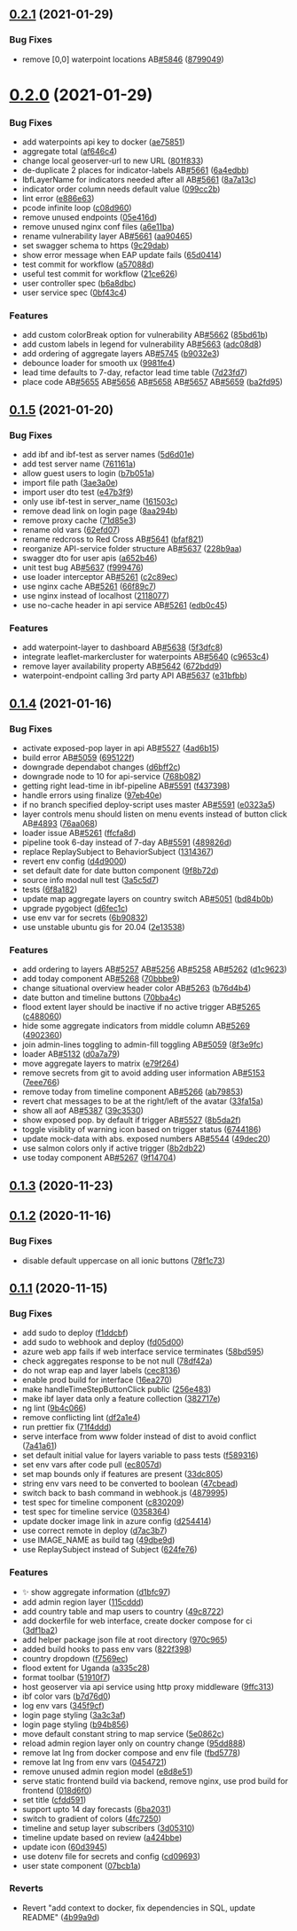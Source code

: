 ## [0.2.1](https://github.com/rodekruis/IBF-system/compare/v0.2.0...v0.2.1) (2021-01-29)


### Bug Fixes

* remove [0,0] waterpoint locations AB[#5846](https://github.com/rodekruis/IBF-system/issues/5846) ([8799049](https://github.com/rodekruis/IBF-system/commit/8799049338cf193067b214f832609ea1f1dac05f))



# [0.2.0](https://github.com/rodekruis/IBF-system/compare/v0.1.5...v0.2.0) (2021-01-29)


### Bug Fixes

* add waterpoints api key to docker ([ae75851](https://github.com/rodekruis/IBF-system/commit/ae75851c56e90087f20b8b155d412b482cd665ef))
* aggregate total ([af646c4](https://github.com/rodekruis/IBF-system/commit/af646c455f3d4d0100d9e9e146e59960ab1f9ba5))
* change local geoserver-url to new URL ([801f833](https://github.com/rodekruis/IBF-system/commit/801f833b6522a38790571e685777c291e00f64ef))
* de-duplicate 2 places for indicator-labels AB[#5661](https://github.com/rodekruis/IBF-system/issues/5661) ([6a4edbb](https://github.com/rodekruis/IBF-system/commit/6a4edbb4635a7bb8af8d7ce2c512560d2271b6d7))
* IbfLayerName for indicators needed after all AB[#5661](https://github.com/rodekruis/IBF-system/issues/5661) ([8a7a13c](https://github.com/rodekruis/IBF-system/commit/8a7a13cd802b4bbc331b23ad00cbf98bd669fcb0))
* indicator order column needs default value ([099cc2b](https://github.com/rodekruis/IBF-system/commit/099cc2b8bd2dbaa43e3afabb912437f85086ed4d))
* lint error ([e886e63](https://github.com/rodekruis/IBF-system/commit/e886e630c3ca276faad915f37c108362f4557d1e))
* pcode infinite loop ([c08d960](https://github.com/rodekruis/IBF-system/commit/c08d96042dc30b29a5643e764e25e6bec98ac714))
* remove unused endpoints ([05e416d](https://github.com/rodekruis/IBF-system/commit/05e416da6b6c5f2989a3c6ffda3a9ec59c040da6))
* remove unused nginx conf files ([a6e11ba](https://github.com/rodekruis/IBF-system/commit/a6e11badc0c118ab868b306ac337ff13aa029987))
* rename vulnerability layer AB[#5661](https://github.com/rodekruis/IBF-system/issues/5661) ([aa90465](https://github.com/rodekruis/IBF-system/commit/aa904655a36a79896f18b487203e1e277c7ee412))
* set swagger schema to https ([9c29dab](https://github.com/rodekruis/IBF-system/commit/9c29dab799a9bf786a023b3a7127ac1f431df36d))
* show error message when EAP update fails ([65d0414](https://github.com/rodekruis/IBF-system/commit/65d0414aacf05e202f24c9b645c5bfc91b318333))
* test commit for workflow ([a57088d](https://github.com/rodekruis/IBF-system/commit/a57088d5a738ff3c1fa4b4395b72f2604b0de607))
* useful test commit for workflow ([21ce626](https://github.com/rodekruis/IBF-system/commit/21ce6266e85fb43f4c491665b90b8eb98188f6e7))
* user controller spec ([b6a8dbc](https://github.com/rodekruis/IBF-system/commit/b6a8dbc4aaeda2291a3074f466e4bf3579687c70))
* user service spec ([0bf43c4](https://github.com/rodekruis/IBF-system/commit/0bf43c483a3d0d0dac2a305c93831a256bcb7a93))


### Features

* add custom colorBreak option for vulnerability AB[#5662](https://github.com/rodekruis/IBF-system/issues/5662) ([85bd61b](https://github.com/rodekruis/IBF-system/commit/85bd61bc52a55aa5624165c184c185311b00a44b))
* add custom labels in legend for vulnerability AB[#5663](https://github.com/rodekruis/IBF-system/issues/5663) ([adc08d8](https://github.com/rodekruis/IBF-system/commit/adc08d80d56da0569cb2b089c8c0bac445c066dd))
* add ordering of aggregate layers AB[#5745](https://github.com/rodekruis/IBF-system/issues/5745) ([b9032e3](https://github.com/rodekruis/IBF-system/commit/b9032e328a7ff539cdf3d3e60a616de1166b32b6))
* debounce loader for smooth ux ([9981fe4](https://github.com/rodekruis/IBF-system/commit/9981fe48091ca509a50689a3ee8ac9753725d524))
* lead time defaults to 7-day, refactor lead time table ([7d23fd7](https://github.com/rodekruis/IBF-system/commit/7d23fd72dc05cb899cecfcb9d936be128b8bd5c6))
* place code AB[#5655](https://github.com/rodekruis/IBF-system/issues/5655) AB[#5656](https://github.com/rodekruis/IBF-system/issues/5656) AB[#5658](https://github.com/rodekruis/IBF-system/issues/5658) AB[#5657](https://github.com/rodekruis/IBF-system/issues/5657) AB[#5659](https://github.com/rodekruis/IBF-system/issues/5659) ([ba2fd95](https://github.com/rodekruis/IBF-system/commit/ba2fd9589c6bba65ee5520beeb080f714abd842d))



## [0.1.5](https://github.com/rodekruis/IBF-system/compare/v0.1.4...v0.1.5) (2021-01-20)


### Bug Fixes

* add ibf and ibf-test as server names ([5d6d01e](https://github.com/rodekruis/IBF-system/commit/5d6d01e75e5c0425cc9f81c830952085db253493))
* add test server name ([761161a](https://github.com/rodekruis/IBF-system/commit/761161a9a766b76fc72e6d1dbeeee9d0b918375d))
* allow guest users to login ([b7b051a](https://github.com/rodekruis/IBF-system/commit/b7b051a8e880c87478e34b417892660a2ed1635a))
* import file path ([3ae3a0e](https://github.com/rodekruis/IBF-system/commit/3ae3a0ec1681dfdfcc0b52b240c1d7483cd48e0f))
* import user dto test ([e47b3f9](https://github.com/rodekruis/IBF-system/commit/e47b3f981cb4adbd17031161e6839649cf759d22))
* only use ibf-test in server_name ([161503c](https://github.com/rodekruis/IBF-system/commit/161503c02c73e6cd0dbb32aec9903f308cd15b70))
* remove dead link on login page ([8aa294b](https://github.com/rodekruis/IBF-system/commit/8aa294b1cf5791844993462a1b1863c949bb403f))
* remove proxy cache ([71d85e3](https://github.com/rodekruis/IBF-system/commit/71d85e3eeb8fb4c8084c63b1a5c9a546f54ff3b8))
* rename old vars ([62efd07](https://github.com/rodekruis/IBF-system/commit/62efd07e6c8ae4a49746c4ea317bd159195af33d))
* rename redcross to Red Cross AB[#5641](https://github.com/rodekruis/IBF-system/issues/5641) ([bfaf821](https://github.com/rodekruis/IBF-system/commit/bfaf821d4189a57585445c6968ec7ebaa68c820d))
* reorganize API-service folder structure AB[#5637](https://github.com/rodekruis/IBF-system/issues/5637) ([228b9aa](https://github.com/rodekruis/IBF-system/commit/228b9aae9f1bccd3721d6ac3bb4333e3e1870008))
* swagger dto for user apis ([a652b46](https://github.com/rodekruis/IBF-system/commit/a652b469a96b11f76c5b0aa692e7045de435bd52))
* unit test bug AB[#5637](https://github.com/rodekruis/IBF-system/issues/5637) ([f999476](https://github.com/rodekruis/IBF-system/commit/f999476c974c6e6e34141233ce5190fc7cf930cb))
* use loader interceptor AB[#5261](https://github.com/rodekruis/IBF-system/issues/5261) ([c2c89ec](https://github.com/rodekruis/IBF-system/commit/c2c89ec0c536edd062fcdf1635c01278ed63e4c6))
* use nginx cache AB[#5261](https://github.com/rodekruis/IBF-system/issues/5261) ([66f89c7](https://github.com/rodekruis/IBF-system/commit/66f89c74e7e20f8d0bcd6e510ac3217f9be9c6fe))
* use nginx instead of localhost ([2118077](https://github.com/rodekruis/IBF-system/commit/2118077a8f783a7de70e45d23a71b794ff0f46a8))
* use no-cache header in api service AB[#5261](https://github.com/rodekruis/IBF-system/issues/5261) ([edb0c45](https://github.com/rodekruis/IBF-system/commit/edb0c45f4585f44d83cd958ffd88f6a12eaf8da6))


### Features

* add waterpoint-layer to dashboard AB[#5638](https://github.com/rodekruis/IBF-system/issues/5638) ([5f3dfc8](https://github.com/rodekruis/IBF-system/commit/5f3dfc87fb487cb978c930626fcfccaa7aeac4f5))
* integrate leaflet-markercluster for waterpoints AB[#5640](https://github.com/rodekruis/IBF-system/issues/5640) ([c9653c4](https://github.com/rodekruis/IBF-system/commit/c9653c46deeaaa559e8f4e3ed7e00cac727c26d4))
* remove layer availability property AB[#5642](https://github.com/rodekruis/IBF-system/issues/5642) ([672bdd9](https://github.com/rodekruis/IBF-system/commit/672bdd9d7753431b053e0d93cbd0e0b814363d3c))
* waterpoint-endpoint calling 3rd party API AB[#5637](https://github.com/rodekruis/IBF-system/issues/5637) ([e31bfbb](https://github.com/rodekruis/IBF-system/commit/e31bfbb0b20fa101b16764caa01defddf9a70ef7))



## [0.1.4](https://github.com/rodekruis/IBF-system/compare/v0.1.3...v0.1.4) (2021-01-16)


### Bug Fixes

* activate exposed-pop layer in api AB[#5527](https://github.com/rodekruis/IBF-system/issues/5527) ([4ad6b15](https://github.com/rodekruis/IBF-system/commit/4ad6b152cef6936fcb093d2df70b23f00f42cd45))
* build error AB[#5059](https://github.com/rodekruis/IBF-system/issues/5059) ([695122f](https://github.com/rodekruis/IBF-system/commit/695122f26e8a40226f6da077a19022711236f7d7))
* downgrade dependabot changes ([d6bff2c](https://github.com/rodekruis/IBF-system/commit/d6bff2cfc80eb966837da2926abad39889811d9c))
* downgrade node to 10 for api-service ([768b082](https://github.com/rodekruis/IBF-system/commit/768b082f9bfe5040c2bd806fdb02065205ce26fe))
* getting right lead-time in ibf-pipeline AB[#5591](https://github.com/rodekruis/IBF-system/issues/5591) ([f437398](https://github.com/rodekruis/IBF-system/commit/f43739879275d882141a538e54ec3b3be7cecec9))
* handle errors using finalize ([97eb40e](https://github.com/rodekruis/IBF-system/commit/97eb40ebebd244abb4ad2351f72f49ccf032c8ad))
* if no branch specified deploy-script uses master AB[#5591](https://github.com/rodekruis/IBF-system/issues/5591) ([e0323a5](https://github.com/rodekruis/IBF-system/commit/e0323a5a52abc0ba3cec70419024ad5a1ef62c07))
* layer controls menu should listen on menu events instead of button click AB[#4893](https://github.com/rodekruis/IBF-system/issues/4893) ([76aa068](https://github.com/rodekruis/IBF-system/commit/76aa068cf1c4bdcab7fbf05870b61916768d731b))
* loader issue AB[#5261](https://github.com/rodekruis/IBF-system/issues/5261) ([ffcfa8d](https://github.com/rodekruis/IBF-system/commit/ffcfa8d0d18a4d24562509f4c982318ba5b1496d))
* pipeline took 6-day instead of 7-day AB[#5591](https://github.com/rodekruis/IBF-system/issues/5591) ([489826d](https://github.com/rodekruis/IBF-system/commit/489826d2c5de8b4328b051aff8311d44b7e92f71))
* replace ReplaySubject to BehaviorSubject ([1314367](https://github.com/rodekruis/IBF-system/commit/1314367fad4c18a76d682f234464dd1c4bc72be9))
* revert env config ([d4d9000](https://github.com/rodekruis/IBF-system/commit/d4d90002541954c1cb1200f4c6f9a1defc131cca))
* set default date for date button component ([9f8b72d](https://github.com/rodekruis/IBF-system/commit/9f8b72d1a80749b73c3dac2ea07f84a3fae54c8a))
* source info modal null test ([3a5c5d7](https://github.com/rodekruis/IBF-system/commit/3a5c5d79f0dd58dcff84761dab10189e04cc550b))
* tests ([6f8a182](https://github.com/rodekruis/IBF-system/commit/6f8a182b2a86efd76b44a5c31b393f85b548f83f))
* update map aggregate layers on country switch AB[#5051](https://github.com/rodekruis/IBF-system/issues/5051) ([bd84b0b](https://github.com/rodekruis/IBF-system/commit/bd84b0b15c11f2ebb2f8bf8ceb08e58898fbaca5))
* upgrade pygobject ([d6fec1c](https://github.com/rodekruis/IBF-system/commit/d6fec1cadedd84e2a9955f6d1268e477b955f9a1))
* use env var for secrets ([6b90832](https://github.com/rodekruis/IBF-system/commit/6b90832655cf1ee29dd5fe7060435d4257d9ca13))
* use unstable ubuntu gis for 20.04 ([2e13538](https://github.com/rodekruis/IBF-system/commit/2e1353888e27f81d1f0353cc2082ffde992436dd))


### Features

* add ordering to layers AB[#5257](https://github.com/rodekruis/IBF-system/issues/5257) AB[#5256](https://github.com/rodekruis/IBF-system/issues/5256) AB[#5258](https://github.com/rodekruis/IBF-system/issues/5258) AB[#5262](https://github.com/rodekruis/IBF-system/issues/5262) ([d1c9623](https://github.com/rodekruis/IBF-system/commit/d1c96231eed863666bf367fa46aa7f5661e52054))
* add today component AB[#5268](https://github.com/rodekruis/IBF-system/issues/5268) ([70bbbe9](https://github.com/rodekruis/IBF-system/commit/70bbbe90a4e771eae2d62c07aaeda5542bc28e2a))
* change situational overview header color AB[#5263](https://github.com/rodekruis/IBF-system/issues/5263) ([b76d4b4](https://github.com/rodekruis/IBF-system/commit/b76d4b4a26c683dcd45cbc726b7b503198c7bd83))
* date button and timeline buttons ([70bba4c](https://github.com/rodekruis/IBF-system/commit/70bba4c28705babb94897e9db56ddd969077284f))
* flood extent layer should be inactive if no active trigger AB[#5265](https://github.com/rodekruis/IBF-system/issues/5265) ([c488060](https://github.com/rodekruis/IBF-system/commit/c4880608219e928836e789aeae9fd997ef8393b7))
* hide some aggregate indicators from middle column AB[#5269](https://github.com/rodekruis/IBF-system/issues/5269) ([4902360](https://github.com/rodekruis/IBF-system/commit/49023606f3c083bfed3b740cdd2affbdc0b056f0))
* join admin-lines toggling to admin-fill  toggling AB[#5059](https://github.com/rodekruis/IBF-system/issues/5059) ([8f3e9fc](https://github.com/rodekruis/IBF-system/commit/8f3e9fc7a3bc9f14d7d750510495af00219a075b))
* loader AB[#5132](https://github.com/rodekruis/IBF-system/issues/5132) ([d0a7a79](https://github.com/rodekruis/IBF-system/commit/d0a7a79bae40e30e806ba9bccc154c2348e7329a))
* move aggregate layers to matrix ([e79f264](https://github.com/rodekruis/IBF-system/commit/e79f264be73ac58dac00c1cd8f37ca45382b6e29))
* remove secrets from git to avoid adding user information AB[#5153](https://github.com/rodekruis/IBF-system/issues/5153) ([7eee766](https://github.com/rodekruis/IBF-system/commit/7eee766a9823b4faadd5adcd60decfe2a6f96411))
* remove today from timeline component AB[#5266](https://github.com/rodekruis/IBF-system/issues/5266) ([ab79853](https://github.com/rodekruis/IBF-system/commit/ab79853486ea01afe2da38ee23a361e40ffed557))
* revert chat messages to be at the right/left of the avatar ([33fa15a](https://github.com/rodekruis/IBF-system/commit/33fa15acc948dbcec0d4fb2d8ada9842eb49e82a))
* show all aof AB[#5387](https://github.com/rodekruis/IBF-system/issues/5387) ([39c3530](https://github.com/rodekruis/IBF-system/commit/39c35304d2f179bdbfb8ce99ecff9eeb4048c17c))
* show exposed pop. by default if trigger AB[#5527](https://github.com/rodekruis/IBF-system/issues/5527) ([8b5da2f](https://github.com/rodekruis/IBF-system/commit/8b5da2fe6da1c67e4f83b8594e4260035426d5df))
* toggle visiblity of warning icon based on trigger status ([6744186](https://github.com/rodekruis/IBF-system/commit/674418646ee442467a13911a47f01120974666f4))
* update mock-data with abs. exposed numbers AB[#5544](https://github.com/rodekruis/IBF-system/issues/5544) ([49dec20](https://github.com/rodekruis/IBF-system/commit/49dec20faf0da61249e6a779ce7ceb450862addd))
* use salmon colors only if active trigger ([8b2db22](https://github.com/rodekruis/IBF-system/commit/8b2db22130a72c007b91cdf6d0a28c7436f1784c))
* use today component AB[#5267](https://github.com/rodekruis/IBF-system/issues/5267) ([9f14704](https://github.com/rodekruis/IBF-system/commit/9f14704d5c9f873db48929c4d9117373bd06139a))



## [0.1.3](https://github.com/rodekruis/IBF-system/compare/v0.1.2...v0.1.3) (2020-11-23)



## [0.1.2](https://github.com/rodekruis/IBF-system/compare/v0.1.1...v0.1.2) (2020-11-16)


### Bug Fixes

* disable default uppercase on all ionic buttons ([78f1c73](https://github.com/rodekruis/IBF-system/commit/78f1c7350cfc6e37c80eed7c925567cf5022fa6b))



## [0.1.1](https://github.com/rodekruis/IBF-system/compare/v0.1.0...v0.1.1) (2020-11-15)


### Bug Fixes

* add sudo to deploy ([f1ddcbf](https://github.com/rodekruis/IBF-system/commit/f1ddcbfd48c421e168b919ef637896e1732b2afe))
* add sudo to webhook and deploy ([fd05d00](https://github.com/rodekruis/IBF-system/commit/fd05d006d5391fcbc637aa105df74d2c4027296a))
* azure web app fails if web interface service terminates ([58bd595](https://github.com/rodekruis/IBF-system/commit/58bd5953ba9c81b949b123106f65c44ce1e4d165))
* check aggregates response to be not null ([78df42a](https://github.com/rodekruis/IBF-system/commit/78df42a6b8cb131b9ea00bef8ab1fc04165069f4))
* do not wrap eap and layer labels ([cec8136](https://github.com/rodekruis/IBF-system/commit/cec81362e5131388c5bc206cdb4b8c9576bd2f99))
* enable prod build for interface ([16ea270](https://github.com/rodekruis/IBF-system/commit/16ea2706f98df06e11ea17e5e0b449f2d888c76b))
* make handleTimeStepButtonClick public ([256e483](https://github.com/rodekruis/IBF-system/commit/256e4833a9782d9f8298afe5ec7774d43767ce6a))
* make ibf layer data only a feature collection ([382717e](https://github.com/rodekruis/IBF-system/commit/382717eb60403b90dd969575dcf74df9512164e3))
* ng lint ([9b4c066](https://github.com/rodekruis/IBF-system/commit/9b4c0665e233cbf0c43605ed3959242a279339aa))
* remove conflicting lint ([df2a1e4](https://github.com/rodekruis/IBF-system/commit/df2a1e4b417f8ce727e451c4dec3bfdc316a0d6d))
* run prettier fix ([71f4ddd](https://github.com/rodekruis/IBF-system/commit/71f4ddd09045ab3d3433a8811fb34b887f532b27))
* serve interface from www folder instead of dist to avoid conflict ([7a41a61](https://github.com/rodekruis/IBF-system/commit/7a41a61951060ca7fc1cce1fb48ff92542d106f1))
* set default initial value for layers variable to pass tests ([f589316](https://github.com/rodekruis/IBF-system/commit/f589316b32f87704cd2f0214e953059e2a45cf0b))
* set env vars after code pull ([ec8057d](https://github.com/rodekruis/IBF-system/commit/ec8057d5673a7863eb4e63343b3ed2c769ae56ea))
* set map bounds only if features are present ([33dc805](https://github.com/rodekruis/IBF-system/commit/33dc8052982cb8f550fc3635d852526d06550fe7))
* string env vars need to be converted to boolean ([47cbead](https://github.com/rodekruis/IBF-system/commit/47cbeade36e0b7c53aba56c80ed20d71baadc092))
* switch back to bash command in webhook.js ([4879995](https://github.com/rodekruis/IBF-system/commit/487999593c14a4b4f74767e184eb884b58bd0ba8))
* test spec for timeline component ([c830209](https://github.com/rodekruis/IBF-system/commit/c830209b9cd7a9f67c98c0e63081e2de017f3159))
* test spec for timeline service ([0358364](https://github.com/rodekruis/IBF-system/commit/03583646ddca778417198f99bca4ce67b279b230))
* update docker image link in azure config ([d254414](https://github.com/rodekruis/IBF-system/commit/d254414a0151356b6f3732c2677d1429d341a3d2))
* use correct remote in deploy ([d7ac3b7](https://github.com/rodekruis/IBF-system/commit/d7ac3b79e0c3bf30ff6167c97e3ccf027b9f068d))
* use IMAGE_NAME as build tag ([49dbe9d](https://github.com/rodekruis/IBF-system/commit/49dbe9d06b39b6c55c96a0809a5f0c7a00b12a6b))
* use ReplaySubject instead of Subject ([624fe76](https://github.com/rodekruis/IBF-system/commit/624fe7634526fc4b145dad28fecc9c4e4d9150c9))


### Features

* :sparkles: show aggregate information ([d1bfc97](https://github.com/rodekruis/IBF-system/commit/d1bfc975cf9c254447a5a27d6dfb89480a0fb154))
* add admin region layer ([115cddd](https://github.com/rodekruis/IBF-system/commit/115cdddd3b9349ba12ec41a309fbb731c7b994bb))
* add country table and map users to country ([49c8722](https://github.com/rodekruis/IBF-system/commit/49c872233dc4b562abc12bcc3408a6d4cb500fb0))
* add dockerfile for web interface, create docker compose for ci ([3df1ba2](https://github.com/rodekruis/IBF-system/commit/3df1ba287c9a331a3a43ca8d185dc1ebad59abe6))
* add helper package json file at root directory ([970c965](https://github.com/rodekruis/IBF-system/commit/970c965ae12bf7eb5d713cbdb9d136fa236fab4c))
* added build hooks to pass env vars ([822f398](https://github.com/rodekruis/IBF-system/commit/822f398d801b5b8e720c823fc1784161f5281b58))
* country dropdown ([f7569ec](https://github.com/rodekruis/IBF-system/commit/f7569ecf425a0d2bb8a5239e8e082f458ba06abf))
* flood extent for Uganda ([a335c28](https://github.com/rodekruis/IBF-system/commit/a335c287a17e9816fd8913e10189fa4e197ac603))
* format toolbar ([51910f7](https://github.com/rodekruis/IBF-system/commit/51910f7fa53f922fe093a969c3a9c29a70d8df5a))
* host geoserver via api service using http proxy middleware ([9ffc313](https://github.com/rodekruis/IBF-system/commit/9ffc31336e589366f2551c0add282f6c8d84dc62))
* ibf color vars ([b7d76d0](https://github.com/rodekruis/IBF-system/commit/b7d76d0fad06f5df05769c971bc5919d0d72af0f))
* log env vars ([345f9cf](https://github.com/rodekruis/IBF-system/commit/345f9cfd350b5026d6813417b05d87483b77445d))
* login page styling ([3a3c3af](https://github.com/rodekruis/IBF-system/commit/3a3c3af8f878fd43ce726340a8e44ab99c6510d3))
* login page styling ([b94b856](https://github.com/rodekruis/IBF-system/commit/b94b856f82358d763e816a14f22df7b190ce5e8b))
* move default constant string to map service ([5e0862c](https://github.com/rodekruis/IBF-system/commit/5e0862cf13b41a2df85c867c891611c331eeb1b5))
* reload admin region layer only on country change ([95dd888](https://github.com/rodekruis/IBF-system/commit/95dd888b7642b71ca81f78e7602a2aef77255f4b))
* remove lat lng from docker compose and env file ([fbd5778](https://github.com/rodekruis/IBF-system/commit/fbd5778fb01cd6033b51a09e46d55211d2df694c))
* remove lat lng from env vars ([0454721](https://github.com/rodekruis/IBF-system/commit/0454721fab549cf8112862dc15135839697eb7d2))
* remove unused admin region model ([e8d8e51](https://github.com/rodekruis/IBF-system/commit/e8d8e51bce642e323d54d28ce5c2df905554daf5))
* serve static frontend build via backend, remove nginx, use prod build for frontend ([018d6f0](https://github.com/rodekruis/IBF-system/commit/018d6f0b8b310a9bc07b7ae4c11ea56e6c586057))
* set title ([cfdd591](https://github.com/rodekruis/IBF-system/commit/cfdd5910d90d3094e6711366c11c87306200bc75))
* support upto 14 day forecasts ([6ba2031](https://github.com/rodekruis/IBF-system/commit/6ba20318b98cc124f27eab426f50c4cf1272221e))
* switch to gradient of colors ([4fc7250](https://github.com/rodekruis/IBF-system/commit/4fc72506b8f06063f35a8b7f46b1e4048a6479f2))
* timeline and setup layer subscribers ([3d05310](https://github.com/rodekruis/IBF-system/commit/3d0531066815b90bab182f8d7fc4a8bbf19b3f2d))
* timeline update based on review ([a424bbe](https://github.com/rodekruis/IBF-system/commit/a424bbe8f62055c06d2f8309802f7e9a6648fcd6))
* update icon ([60d3945](https://github.com/rodekruis/IBF-system/commit/60d3945e78313add5d4a1016fa55a4c227f60dbc))
* use dotenv file for secrets and config ([cd09693](https://github.com/rodekruis/IBF-system/commit/cd096934e46909131872f9be710a58825b8bce5e))
* user state component ([07bcb1a](https://github.com/rodekruis/IBF-system/commit/07bcb1a8eef1e25d77cf591728b55b3a1d0bdd88))


### Reverts

* Revert "add context to docker, fix dependencies in SQL, update README" ([4b99a9d](https://github.com/rodekruis/IBF-system/commit/4b99a9d740dea8b5e6663a413925438f2b8b70f7))



